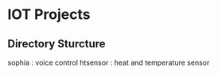 # IOT Projects

## Directory Sturcture

sophia : voice control 
htsensor : heat and temperature sensor
